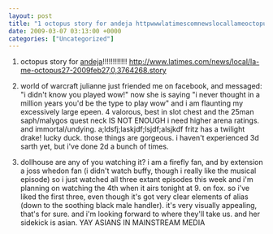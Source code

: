 ```yaml
---
layout: post
title: "1 octopus story for andeja httpwwwlatimescomnewslocallameoctopus272009feb2703764268story"
date: 2009-03-07 03:13:00 +0000
categories: ["Uncategorized"]
---
```


1. octopus story for [andeja](http://andeja.livejournal.com/)!!!!!!!!!!!!
http://www.latimes.com/news/local/la-me-octopus27-2009feb27,0,3764268.story

2. world of warcraft
julianne just friended me on facebook, and messaged: "i didn't know you played wow!" now she is saying "i never thought in a million years you'd be the type to play wow" and i am flaunting my excessively large epeen. 4 valorous, best in slot chest and the 25man saph/malygos quest neck IS NOT ENOUGH i need higher arena ratings. and immortal/undying. a;ldsfj;laskjdf;lsjdf;alsjkdf
fritz has a twilight drake! lucky duck. those things are gorgeous. i haven't experienced 3d sarth yet, but i've done 2d a bunch of times.

3. dollhouse
are any of you watching it? i am a firefly fan, and by extension a joss whedon fan (i didn't watch buffy, though i really like the musical episode) so i just watched all three extant episodes this week and i'm planning on watching the 4th when it airs tonight at 9. on fox. so i've liked the first three, even though it's got very clear elements of alias (down to the soothing black male handler). it's very visually appealing, that's for sure. and i'm looking forward to where they'll take us. and her sidekick is asian. YAY ASIANS IN MAINSTREAM MEDIA